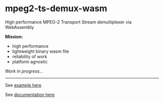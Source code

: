 # mpeg2-ts-demux-wasm

High performance MPEG-2 Transport Stream demultiplexer via WebAssembly

**Mission:**

- high performance
- lightweight binary wasm file
- reliability of work
- platform agnostic

*Work in progress...*

---

See [example here](./example/index.html)

See [documentation here](./docs/index.md)
